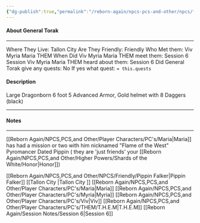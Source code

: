 ```yaml
---
{"dg-publish":true,"permalink":"/reborn-again/npcs-pcs-and-other/npcs/friendly/general-torak/"}
---
```



#### About General Torak
---
Where They Live: Tallon City 
Are They Friendly: Friendly 
Who Met them: Viv Myria Maria THEM
When Did Viv Myria Maria THEM meet them: Session 6
Session Viv Myria Maria THEM heard about them: Session 6
Did General Torak give any quests: No
	If yes what quest: `= this.quests`


#### Description
Large Dragonborn
6 foot 5
Advanced Armor, Gold helmet with 8 Daggers (black)

---

#### Notes
---
[[Reborn Again/NPCS,PCS,and Other/Player Characters/PC's/Maria\|Maria]] has had a mission or two with him
nicknamed "Flame of the West"
Pyromancer
Dated Pippin ( they are 'just friends' your [[Reborn Again/NPCS,PCS,and Other/Higher Powers/Shards of the White/Honor\|Honor]])

[[Reborn Again/NPCS,PCS,and Other/NPCS/Friendly/Pippin Falker\|Pippin Falker]]
[[Tallon City \|Tallon City ]]
[[Reborn Again/NPCS,PCS,and Other/Player Characters/PC's/Maria\|Maria]]
[[Reborn Again/NPCS,PCS,and Other/Player Characters/PC's/Myria\|Myria]]
[[Reborn Again/NPCS,PCS,and Other/Player Characters/PC's/Viv\|Viv]]
[[Reborn Again/NPCS,PCS,and Other/Player Characters/PC's/THEM/T.H.E.M\|T.H.E.M]]
[[Reborn Again/Session Notes/Session 6\|Session 6]]
